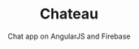 ---
layout: default
modal-id: 2
img: chateau.png
alt: chateau is a chat app on AngularJS and Firebase
thumbnail: chateau.png
title: Chateau
subtitle: Chat app on AngularJS and Firebase
description: A chat app inspired by a mashup of medieval greys and Slack.
project-date: February 2017
framework: AngularJS + Firebase
repository: chateau
link: https://github.com/jestann/chateau 
---